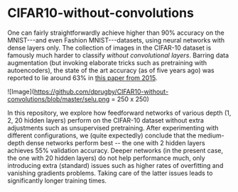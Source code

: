 # CIFAR10-without-convolutions

One can fairly straightforwardly achieve higher than 90% accuracy on the MNIST---and even Fashion MNIST---datasets, using neural networks with dense layers only. The 
collection of images in the CIFAR-10 dataset is famously much harder to classify *without convolutional layers*. Barring data augmentation (but invoking elaborate
tricks such as pretraining with autoencoders), the state of the art accuracy (as of five years ago) was reported to lie around 63% in [this paper
from 2015](https://arxiv.org/abs/1511.02580). 

![Image](https://github.com/dprugby/CIFAR10-without-convolutions/blob/master/selu.png = 250 x 250)

In this repository, we explore how feedforward networks of various depth (1, 2, 20 hidden layers) perform on the 
CIFAR-10 dataset without extra adjustments such as unsupervised pretraining. After experimenting with different configurations, we (quite expectedly) conclude that 
the medium-depth dense networks perform best -- the one with 2 hidden layers achieves 55% validation accuracy. Deeper networks (in the present case, the one with 20 hidden layers) do not help performance much, only introducing extra (standard) issues such as higher rates of overfitting and vanishing gradients problems. Taking care of the latter issues leads to significantly longer training times. 
